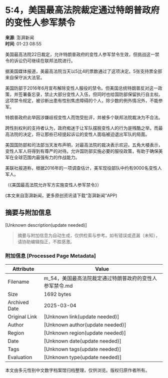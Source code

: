 # 5:4，美国最高法院裁定通过特朗普政府的变性人参军禁令

**来源**: 澎湃新闻  
**时间**: 01-23 08:55

美国最高法院22日裁定，允许特朗普政府的变性人参军禁令生效，但挑战这一禁令的诉讼仍可继续在联邦法院进行。

据美国媒体报道，美最高法院当天以5比4的票数通过了这项决定。5张支持票全部来自保守派大法官。

美国防部于2016年6月宣布解除变性人服役的禁令。但美国总统特朗普反对这一政策，并签署备忘录，禁止大部分变性人入伍，但同时也给国防部保留执行自主权。这项禁令规定，被诊断出患有性别焦虑障碍的个人，除少数的例外情况外，不能参军。

特朗普政府此举因涉嫌歧视变性人而饱受批评，并被多个联邦法院裁决为不合法。

跨性别权利的支持者认为，政府痴迷于让军队摆脱变性人的行为是残酷之举。而最高法院的决定，将让那些已经提起诉讼的变性人面临被迫退出军队的局面。

美国国防部和司法部当天发布声明，对最高法院的裁决表示欢迎。五角大楼表示，变性人军人将得到有尊严的对待。允许国防部实施必要的服役政策，有助于确保美军在全球范围内最强有力的作战能力。

美联社报道称，根据2016年的一项调查估计，美军现役部队中约有9000名变性人军人。

（《美国最高法院允许军方实施变性人参军禁令》）

(本文来自澎湃新闻，更多原创资讯请下载“澎湃新闻”APP)
<!-- tcd_original_link https://m.thepaper.cn/wifiKey_detail.jsp?contid=2890749&from=wifiKey -->


## 摘要与附加信息

<!-- tcd_abstract -->
[Unknown description(update needed)]
<!-- tcd_abstract_end -->

> 摘要与附加信息为自动生成，仅供检索与参考。如有错误或遗漏（未知），请协助编辑指正，不胜感激。

### 附加信息 [Processed Page Metadata]

| Attribute       | Value                                  |
|-----------------|----------------------------------------|
| Filename        | m_54，美国最高法院裁定通过特朗普政府的变性人参军禁令.md                             |
| Size            | 1692 bytes                           |
| Archived Date   | 2025-03-04                             |
| Original Link   | [Unknown link(update needed)]                       |
| Author          | [Unknown author(update needed)]                               |
| Region          | [Unknown region(update needed)]                               |
| Date            | [Unknown date(update needed)]                                 |
| Tags            | [Unknown tags(update needed)]                                 |
| Evaluation            | [Unknown type(update needed)]                                 |
<!-- tcd_table_end -->

本文由多元性别中文数字档案馆归档整理，仅供浏览。版权归原作者所有。
